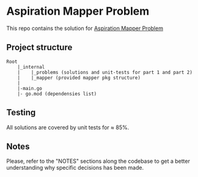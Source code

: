 # Aspiration Mapper Problem
This repo contains the solution for [Aspiration Mapper Problem](https://gist.github.com/charliemcelfresh/cdf3616d7335c8c0ab9eff735ddc00d6)

## Project structure
    Root
        |_internal
        |    |_problems (solutions and unit-tests for part 1 and part 2)
        |    |_mapper (provided mapper pkg structure)
        |
        |-main.go
        |- go.mod (dependensies list)

## Testing
All solutions are covered by unit tests for ≈ 85%.

## Notes
Please, refer to the "NOTES" sections along the codebase to get a better understanding 
why specific decisions has been made. 